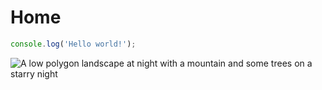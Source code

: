 # Home

``` js
console.log('Hello world!');
```

![A low polygon landscape at night with a mountain and some trees on a starry night](/images/landscape.svg)



